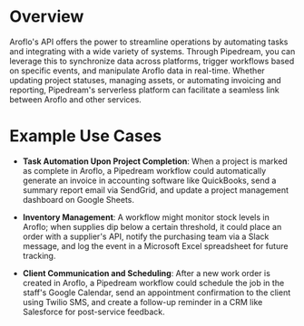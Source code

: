 # Overview

Aroflo's API offers the power to streamline operations by automating tasks and integrating with a wide variety of systems. Through Pipedream, you can leverage this to synchronize data across platforms, trigger workflows based on specific events, and manipulate Aroflo data in real-time. Whether updating project statuses, managing assets, or automating invoicing and reporting, Pipedream's serverless platform can facilitate a seamless link between Aroflo and other services.

# Example Use Cases

- **Task Automation Upon Project Completion**: When a project is marked as complete in Aroflo, a Pipedream workflow could automatically generate an invoice in accounting software like QuickBooks, send a summary report email via SendGrid, and update a project management dashboard on Google Sheets.

- **Inventory Management**: A workflow might monitor stock levels in Aroflo; when supplies dip below a certain threshold, it could place an order with a supplier's API, notify the purchasing team via a Slack message, and log the event in a Microsoft Excel spreadsheet for future tracking.

- **Client Communication and Scheduling**: After a new work order is created in Aroflo, a Pipedream workflow could schedule the job in the staff's Google Calendar, send an appointment confirmation to the client using Twilio SMS, and create a follow-up reminder in a CRM like Salesforce for post-service feedback.
